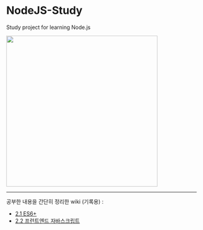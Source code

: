 
# NodeJS-Study
Study project for learning Node.js  

<img src="https://user-images.githubusercontent.com/26129338/87935976-063d2b80-cacd-11ea-912f-0c19049ea50c.jpg" width="400">

---

공부한 내용을 간단히 정리한 wiki (기록용) :
- [2.1 ES6+](https://github.com/khndhkx123/NodeJS-Study/wiki/1.-ES5-to-ES6-Puls-main-changes)
- [2.2 프런트엔드 자바스크립트](https://github.com/khndhkx123/NodeJS-Study/wiki/2.-Frontend-Javascript)
